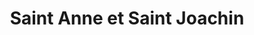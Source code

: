 ---
title: "Saint Anne et Saint Joachin"
url: /jacmel/saint-anne-et-saint-joachin/
shop: hardware
---